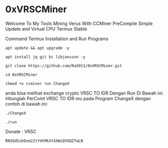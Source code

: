 # 0xVRSCMiner
Welcome To My Tools Mining Verus With CCMiner PreCompile Simple Update and Virtual CPU Termux Stable

Command Termux Installation and Run Programs
```
apt update && apt upgrade -y
```

```
apt install jq git bc libjansson -y
```

```
git clone https://github.com/RaX911/0xVRSCMiner.git
```

```
cd 0xVRSCMiner
```

```
chmod +x ccminer run ChangeX
```

anda bisa melihat exchange crypto VRSC TO IDR Dengan Run Di Bawah ini. Hitunglah PerCoint VRSC TO IDR mu pada Program ChangeX dengan contoh di bawah ini:
```
./ChangeX
```

```
./run
```

Donate :
VRSC 
```
RN3QdSsb9zm22tYdtMkXt4XWiQYUQZfwLN
```
